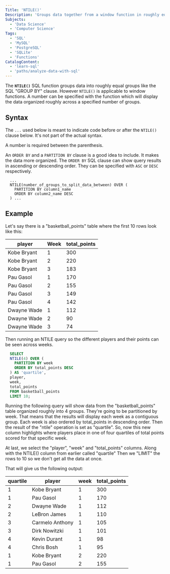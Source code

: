 ```yaml
---
Title: 'NTILE()'
Description: 'Groups data together from a window function in roughly equal groups.'
Subjects: 
  - 'Data Science'
  - 'Computer Science'
Tags:
  - 'SQL'
  - 'MySQL'
  - 'PostgreSQL'
  - 'SQLite'
  - 'Functions'
CatalogContent:
  - 'learn-sql'
  - 'paths/analyze-data-with-sql'
---
```


The **`NTILE()`** SQL function groups data into roughly equal groups like the SQL "GROUP BY" clause. However `NTILE()` is applicable to window functions. A number can be specified with the function which will display the data organized roughly across a specified number of groups.

## Syntax

The `...` used below is meant to indicate code before or after the `NTILE()` clause below. It's not part of the actual syntax.

A number is required between the parenthesis.

An `ORDER BY` and a `PARTITION BY` clause is a good idea to include. It makes the data more organized. The `ORDER BY` SQL clause can show query results in ascending or descending order. They can be specified with `ASC` or `DESC` respectively.

```pseudo
  ... 
  NTILE(number_of_groups_to_split_data_between) OVER (
    PARTITION BY column1_name
    ORDER BY column2_name DESC
  ) ...
```

## Example

Let's say there is a "basketball_points" table where the first 10 rows look like this:

| player | Week | total_points |
| -------- | ------ | ---- |
| Kobe Bryant | 1 | 300 |
| Kobe Bryant | 2 | 220 |
| Kobe Bryant | 3 | 183 |
| Pau Gasol | 1 | 170 |
| Pau Gasol | 2 | 155 |
| Pau Gasol | 3 | 149 |
| Pau Gasol | 4 | 142 |
| Dwayne Wade | 1 | 112 |
| Dwayne Wade | 2 | 90 |
| Dwayne Wade | 3 | 74 |

Then running an NTILE query so the different players and their points can be seen across weeks.

```sql
  SELECT
  NTILE(4) OVER (
    PARTITION BY week
    ORDER BY total_points DESC
  ) AS 'quartile',
  player,
  week,
  total_points
  FROM basketball_points
  LIMIT 10;
```

Running the following query will show data from the "basketball_points" table organized roughly into 4 groups. They're going to be partitioned by week. That means that the results will display each week as a contiguous group. Each week is also ordered by total_points in descending order. Then the result of the "ntile" operation is set as "quartile". So, now this new column highlights where players place in one of four quartiles of total points scored for that specific week.

At last, we select the "player", "week" and "total_points" columns. Along with the NTILE() column from earlier called "quartile" Then we "LIMIT" the rows to 10 so we don't get all the data at once.

That will give us the following output:

| quartile | player | week | total_points |
| -------- | ------ | ---- | ---------------- |
| 1 | Kobe Bryant | 1 | 300 |
| 1 | Pau Gasol | 1 | 170 |
| 2 | Dwayne Wade | 1 | 112 |
| 2 | LeBron James | 1 | 110 |
| 3 | Carmelo Anthony | 1 | 105 |
| 3 | Dirk Nowitzki | 1 | 101 |
| 4 | Kevin Durant | 1 | 98 |
| 4 | Chris Bosh | 1 | 95 |
| 1 | Kobe Bryant | 2 | 220 |
| 1 | Pau Gasol | 2 | 155 |